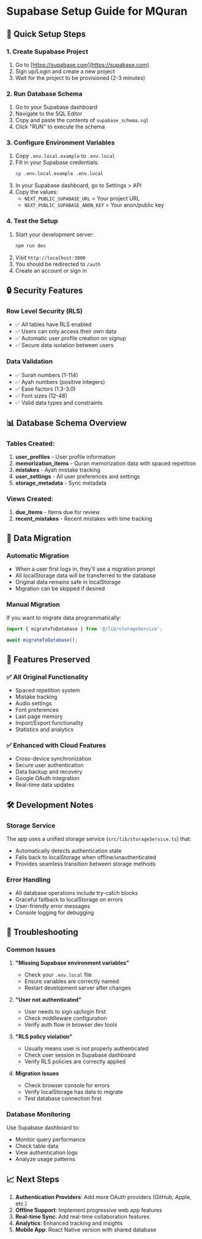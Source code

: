 # Supabase Setup Guide for MQuran

## 🚀 Quick Setup Steps

### 1. Create Supabase Project
1. Go to [https://supabase.com](https://supabase.com)
2. Sign up/Login and create a new project
3. Wait for the project to be provisioned (2-3 minutes)

### 2. Run Database Schema
1. Go to your Supabase dashboard
2. Navigate to the SQL Editor
3. Copy and paste the contents of `supabase_schema.sql` 
4. Click "RUN" to execute the schema

### 3. Configure Environment Variables
1. Copy `.env.local.example` to `.env.local`
2. Fill in your Supabase credentials:
   ```bash
   cp .env.local.example .env.local
   ```
3. In your Supabase dashboard, go to Settings > API
4. Copy the values:
   - `NEXT_PUBLIC_SUPABASE_URL` = Your project URL
   - `NEXT_PUBLIC_SUPABASE_ANON_KEY` = Your anon/public key

### 4. Test the Setup
1. Start your development server:
   ```bash
   npm run dev
   ```
2. Visit `http://localhost:3000`
3. You should be redirected to `/auth`
4. Create an account or sign in

## 🔒 Security Features

### Row Level Security (RLS)
- ✅ All tables have RLS enabled
- ✅ Users can only access their own data
- ✅ Automatic user profile creation on signup
- ✅ Secure data isolation between users

### Data Validation
- ✅ Surah numbers (1-114)
- ✅ Ayah numbers (positive integers)
- ✅ Ease factors (1.3-3.0)
- ✅ Font sizes (12-48)
- ✅ Valid data types and constraints

## 📊 Database Schema Overview

### Tables Created:
1. **user_profiles** - User profile information
2. **memorization_items** - Quran memorization data with spaced repetition
3. **mistakes** - Ayah mistake tracking
4. **user_settings** - All user preferences and settings
5. **storage_metadata** - Sync metadata

### Views Created:
1. **due_items** - Items due for review
2. **recent_mistakes** - Recent mistakes with time tracking

## 🔄 Data Migration

### Automatic Migration
- When a user first logs in, they'll see a migration prompt
- All localStorage data will be transferred to the database
- Original data remains safe in localStorage
- Migration can be skipped if desired

### Manual Migration
If you want to migrate data programmatically:
```javascript
import { migrateToDatabase } from '@/lib/storageService';

await migrateToDatabase();
```

## 🎯 Features Preserved

### ✅ All Original Functionality
- Spaced repetition system
- Mistake tracking
- Audio settings
- Font preferences
- Last page memory
- Import/Export functionality
- Statistics and analytics

### ✅ Enhanced with Cloud Features
- Cross-device synchronization
- Secure user authentication
- Data backup and recovery
- Google OAuth integration
- Real-time data updates

## 🛠️ Development Notes

### Storage Service
The app uses a unified storage service (`src/lib/storageService.ts`) that:
- Automatically detects authentication state
- Falls back to localStorage when offline/unauthenticated
- Provides seamless transition between storage methods

### Error Handling
- All database operations include try-catch blocks
- Graceful fallback to localStorage on errors
- User-friendly error messages
- Console logging for debugging

## 🔧 Troubleshooting

### Common Issues

1. **"Missing Supabase environment variables"**
   - Check your `.env.local` file
   - Ensure variables are correctly named
   - Restart development server after changes

2. **"User not authenticated"**
   - User needs to sign up/login first
   - Check middleware configuration
   - Verify auth flow in browser dev tools

3. **"RLS policy violation"**
   - Usually means user is not properly authenticated
   - Check user session in Supabase dashboard
   - Verify RLS policies are correctly applied

4. **Migration Issues**
   - Check browser console for errors
   - Verify localStorage has data to migrate
   - Test database connection first

### Database Monitoring
Use Supabase dashboard to:
- Monitor query performance
- Check table data
- View authentication logs
- Analyze usage patterns

## 📈 Next Steps

1. **Authentication Providers**: Add more OAuth providers (GitHub, Apple, etc.)
2. **Offline Support**: Implement progressive web app features
3. **Real-time Sync**: Add real-time collaboration features
4. **Analytics**: Enhanced tracking and insights
5. **Mobile App**: React Native version with shared database